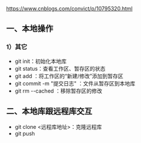 https://www.cnblogs.com/convict/p/10795320.html

## 一、本地操作

### 1）其它

+ git init：初始化本地库
+ git status：查看工作区、暂存区的状态
+ git add <file name>：将工作区的“新建/修改”添加到暂存区
+ git commit -m "提交日志" <file name>：文件从暂存区到本地库
+ git rm --cached <file name>：移除暂存区的修改





## 二、本地库跟远程库交互

 + git clone <远程库地址>：克隆远程库
 + git push